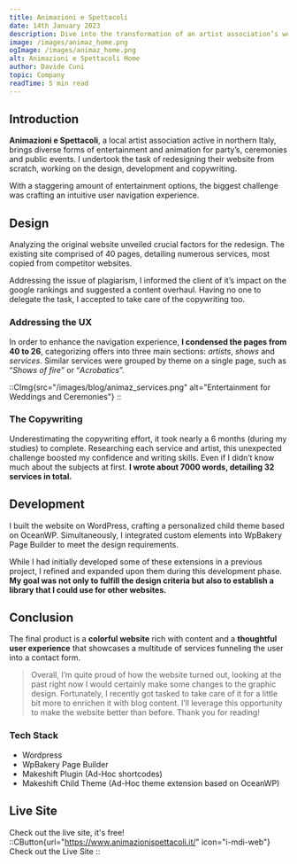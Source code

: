 ```yaml
---
title: Animazioni e Spettacoli
date: 14th January 2023
description: Dive into the transformation of an artist association’s website, navigating challenges and redefining the user experience from the ground up.
image: /images/animaz_home.png
ogImage: /images/animaz_home.png
alt: Animazioni e Spettacoli Home
author: Davide Cuni
topic: Company
readTime: 5 min read
---
```


## Introduction

**Animazioni e Spettacoli**, a local artist association active in northern Italy, brings diverse forms of entertainment and animation for party’s, ceremonies and public events. I undertook the task of redesigning their website from scratch, working on the design, development and copywriting.

With a staggering amount of entertainment options, the biggest challenge was crafting an intuitive user navigation experience.

## Design

Analyzing the original website unveiled crucial factors for the redesign. The existing site comprised of 40 pages, detailing numerous services, most copied from competitor websites.

Addressing the issue of plagiarism, I informed the client of it’s impact on the google rankings and suggested a content overhaul. Having no one to delegate the task, I accepted to take care of the copywriting too.

### Addressing the UX

In order to enhance the navigation experience, **I condensed the pages from 40 to 26**, categorizing offers into three main sections: *artists*, *shows* and *services*. Similar services were grouped by theme on a single page, such as “*Shows of fire*” or “*Acrobatics*”.

::CImg{src="/images/blog/animaz_services.png" alt="Entertainment for Weddings and Ceremonies"}
::

### The Copywriting

Underestimating the copywriting effort, it took nearly a 6 months (during my studies) to complete. Researching each service and artist, this unexpected challenge boosted my confidence and writing skills. Even if I didn’t know much about the subjects at first. **I wrote about 7000 words, detailing 32 services in total.**

## Development

I built the website on WordPress, crafting a personalized child theme based on OceanWP. Simultaneously, I integrated custom elements into WpBakery Page Builder to meet the design requirements.

While I had initially developed some of these extensions in a previous project, I refined and expanded upon them during this development phase. **My goal was not only to fulfill the design criteria but also to establish a library that I could use for other websites.**

## Conclusion

The final product is a **colorful website** rich with content and a **thoughtful user experience** that showcases a multitude of services funneling the user into a contact form.

> Overall, I’m quite proud of how the website turned out, looking at the past right now I would certainly make some changes to the graphic design. Fortunately, I recently got tasked to take care of it for a little bit more to enrichen it with blog content. I’ll leverage this opportunity to make the website better than before. Thank you for reading!

### Tech Stack

- Wordpress
- WpBakery Page Builder
- Makeshift Plugin (Ad-Hoc shortcodes)
- Makeshift Child Theme (Ad-Hoc theme extension based on OceanWP)

## Live Site

Check out the live site, it's free!
::CButton{url="https://www.animazionispettacoli.it/" icon="i-mdi-web"}
Check out the Live Site
::
